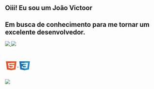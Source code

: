 ## Oiii! Eu sou um João Victoor
## Em busca de conhecimento para me tornar um excelente desenvolvedor.

 <div>
  <a href="https://github.com/joaosouzaa01">
  <img height = "180em" src = "https://github-readme-stats.vercel.app/api?username=joaosouzaa01&show_icons=true&theme=github_dark&include_all_commits=true&count_private=true" />
  <img height = "180em" src = "https://github-readme-stats.vercel.app/api/top-langs/?username=joaosouzaa01&layout=compact&langs_count=7&theme=github_dark" />
 </div>
  
  ##
  
  <div style = "display: inline_block"> <br>
    <img align = "center" alt = "joao-HTML" height = "30" width = "40" src ="https://raw.githubusercontent.com/devicons/devicon/master/icons/html5/html5-original.svg ">
  <img align = "center" alt = "joao-CSS" height = "30" width = "40" src ="https://raw.githubusercontent.com/devicons/devicon/master/icons/css3/css3-original.svg ">
   </div>
  
   ##
  
  <div>
    <a href="https://www.instagram.com/lopes_jajaoo_/" target="_blank"> <img src = "https://img.shields.io/badge/-Instagram-%23E4405F?style=for-the- emblema & logo = instagram & logoColor = white "target =" _ blank "> </a>
   </div>  
